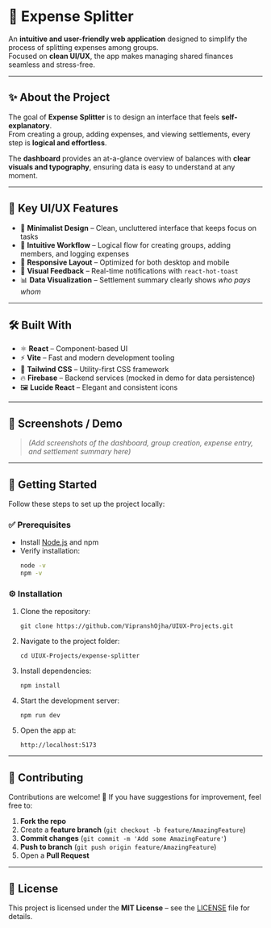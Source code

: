 # 💸 Expense Splitter

An **intuitive and user-friendly web application** designed to simplify the process of splitting expenses among groups.  
Focused on **clean UI/UX**, the app makes managing shared finances seamless and stress-free.

---

## ✨ About the Project

The goal of **Expense Splitter** is to design an interface that feels **self-explanatory**.  
From creating a group, adding expenses, and viewing settlements, every step is **logical and effortless**.  

The **dashboard** provides an at-a-glance overview of balances with **clear visuals and typography**, ensuring data is easy to understand at any moment.

---

## 🎨 Key UI/UX Features

- 🧹 **Minimalist Design** – Clean, uncluttered interface that keeps focus on tasks  
- 🧭 **Intuitive Workflow** – Logical flow for creating groups, adding members, and logging expenses  
- 📱 **Responsive Layout** – Optimized for both desktop and mobile  
- 🔔 **Visual Feedback** – Real-time notifications with `react-hot-toast`  
- 📊 **Data Visualization** – Settlement summary clearly shows *who pays whom*  

---

## 🛠️ Built With

- ⚛️ **React** – Component-based UI  
- ⚡ **Vite** – Fast and modern development tooling  
- 🎨 **Tailwind CSS** – Utility-first CSS framework  
- 🔥 **Firebase** – Backend services (mocked in demo for data persistence)  
- 🖼️ **Lucide React** – Elegant and consistent icons  

---

## 📸 Screenshots / Demo

> _(Add screenshots of the dashboard, group creation, expense entry, and settlement summary here)_  

---

## 🚀 Getting Started

Follow these steps to set up the project locally:

### ✅ Prerequisites
- Install [Node.js](https://nodejs.org/) and npm  
- Verify installation:
  ```bash
  node -v
  npm -v
  ```

### ⚙️ Installation

1. Clone the repository:

   ```
   git clone https://github.com/VipranshOjha/UIUX-Projects.git
   ```
2. Navigate to the project folder:

   ```
   cd UIUX-Projects/expense-splitter
   ```
3. Install dependencies:

   ```
   npm install
   ```
4. Start the development server:

   ```
   npm run dev
   ```
5. Open the app at:

   ```
   http://localhost:5173
   ```

---

## 🤝 Contributing

Contributions are welcome! 🚀
If you have suggestions for improvement, feel free to:

1. **Fork the repo**
2. Create a **feature branch** (`git checkout -b feature/AmazingFeature`)
3. **Commit changes** (`git commit -m 'Add some AmazingFeature'`)
4. **Push to branch** (`git push origin feature/AmazingFeature`)
5. Open a **Pull Request**

---

## 📜 License

This project is licensed under the **MIT License** – see the [LICENSE](../LICENSE) file for details.

```

